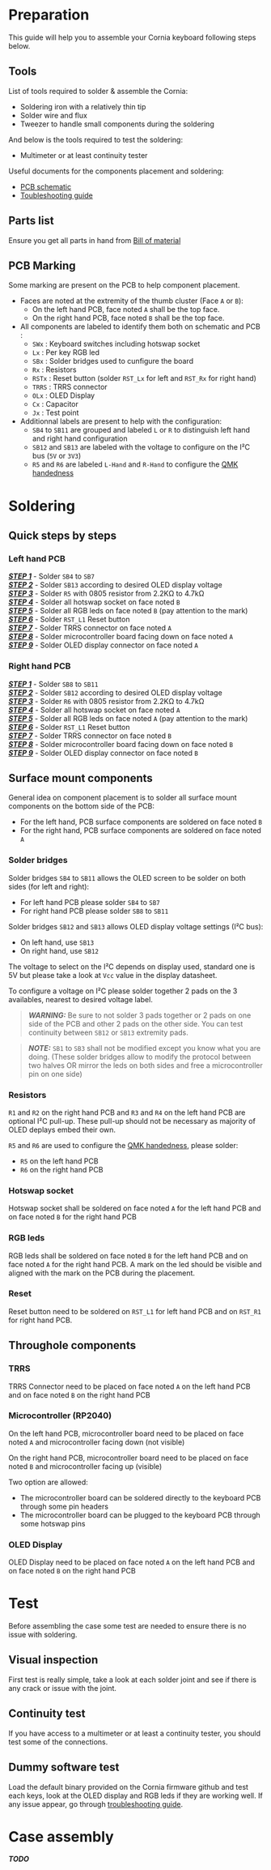# Preparation

This guide will help you to assemble your Cornia keyboard following steps below.

## Tools

List of tools required to solder & assemble the Cornia:
- Soldering iron with a relatively thin tip
- Solder wire and flux
- Tweezer to handle small components during the soldering

And below is the tools required to test the soldering: 
- Multimeter or at least continuity tester

Useful documents for the components placement and soldering:
- [PCB schematic](./../pdf/SCH.pdf)
- [Toubleshooting guide](./troubleshooting_pcb.md)

## Parts list

Ensure you get all parts in hand from [Bill of material](./../README.md#bill-of-material)

## PCB Marking

Some marking are present on the PCB to help component placement.
- Faces are noted at the extremity of the thumb cluster (Face `A` or `B`):
    - On the left hand PCB, face noted `A` shall be the top face.
    - On the right hand PCB, face noted `B` shall be the top face.
- All components are labeled to identify them both on schematic and PCB :
    - `SWx` : Keyboard switches including hotswap socket
    - `Lx` : Per key RGB led
    - `SBx` : Solder bridges used to cunfigure the board
    - `Rx` : Resistors
    - `RSTx` : Reset button (solder `RST_Lx` for left and `RST_Rx` for right hand)
    - `TRRS` : TRRS connector
    - `OLx` : OLED Display
    - `Cx` : Capacitor
    - `Jx` : Test point
- Additionnal labels are present to help with the configuration:
    - `SB4` to `SB11` are grouped and labeled `L` or `R` to distinguish left hand and right hand configuration
    - `SB12` and `SB13` are labeled with the voltage to configure on the I²C bus (`5V` or `3V3`)
    - `R5` and `R6` are labeled `L-Hand` and `R-Hand` to configure the [QMK handedness](https://docs.qmk.fm/features/split_keyboard#handedness-by-pin)

# Soldering

## Quick steps by steps

### Left hand PCB
[***STEP 1***](#solder-bridges) - Solder `SB4` to `SB7`</br>
[***STEP 2***](#solder-bridges) - Solder `SB13` according to desired OLED display voltage</br>
[***STEP 3***](#resistors) - Solder `R5` with 0805 resistor from 2.2KΩ to 4.7kΩ</br>
[***STEP 4***](#hotswap-socket) - Solder all hotswap socket on face noted `B`</br>
[***STEP 5***](#rgb-leds) - Solder all RGB leds on face noted `B` (pay attention to the mark)</br>
[***STEP 6***](#reset) - Solder `RST_L1` Reset button</br>
[***STEP 7***](#trrs) - Solder TRRS connector on face noted `A`</br>
[***STEP 8***](#microcontroller-rp2040) - Solder microcontroller board facing down on face noted `A`</br>
[***STEP 9***](#oled-display) - Solder OLED display connector on face noted `A`</br>

### Right hand PCB
[***STEP 1***](#solder-bridges) - Solder `SB8` to `SB11`</br>
[***STEP 2***](#solder-bridges) - Solder `SB12` according to desired OLED display voltage</br>
[***STEP 3***](#resistors) - Solder `R6` with 0805 resistor from 2.2KΩ to 4.7kΩ</br>
[***STEP 4***](#hotswap-socket) - Solder all hotswap socket on face noted `A`</br>
[***STEP 5***](#rgb-leds) - Solder all RGB leds on face noted `A` (pay attention to the mark)</br>
[***STEP 6***](#reset) - Solder `RST_L1` Reset button</br>
[***STEP 7***](#trrs) - Solder TRRS connector on face noted `B`</br>
[***STEP 8***](#microcontroller-rp2040) - Solder microcontroller board facing down on face noted `B`</br>
[***STEP 9***](#oled-display) - Solder OLED display connector on face noted `B`</br>

## Surface mount components

General idea on component placement is to solder all surface mount components on the bottom side of the PCB:
- For the left hand, PCB surface components are soldered on face noted `B`
- For the right hand, PCB surface components are soldered on face noted `A`

### Solder bridges

Solder bridges `SB4` to `SB11` allows the OLED screen to be solder on both sides (for left and right):
- For left hand PCB please solder `SB4` to `SB7`
- For right hand PCB please solder `SB8` to `SB11`

Solder bridges `SB12` and `SB13` allows OLED display voltage settings (I²C bus):
- On left hand, use `SB13`
- On right hand, use `SB12`

The voltage to select on the I²C depends on display used, standard one is 5V but please take a look at `Vcc` value in the display datasheet.

To configure a voltage on I²C please solder together 2 pads on the 3 availables, nearest to desired voltage label.

> **_WARNING:_**  Be sure to not solder 3 pads together or 2 pads on one side of the PCB and other 2 pads on the other side. You can test continuity between `SB12` or `SB13` extremity pads.

> **_NOTE:_**  `SB1` to `SB3` shall not be modified except you know what you are doing. (These solder bridges allow to modify the protocol between two halves OR mirror the leds on both sides and free a microcontroller pin on one side)

### Resistors

`R1` and `R2` on the right hand PCB and `R3` and `R4` on the left hand PCB are optional I²C pull-up. These pull-up should not be necessary as majority of OLED deplays embed their own.

`R5` and `R6` are used to configure the [QMK handedness](https://docs.qmk.fm/features/split_keyboard#handedness-by-pin), please solder:
- `R5` on the left hand PCB
- `R6` on the right hand PCB

### Hotswap socket

Hotswap socket shall be soldered on face noted `A` for the left hand PCB and on face noted `B` for the right hand PCB

### RGB leds

RGB leds shall be soldered on face noted `B` for the left hand PCB and on face noted `A` for the right hand PCB.
A mark on the led should be visible and aligned with the mark on the PCB during the placement.

### Reset

Reset button need to be soldered on `RST_L1` for left hand PCB and on `RST_R1` for right hand PCB.

## Throughole components

### TRRS

TRRS Connector need to be placed on face noted `A` on the left hand PCB and on face noted `B` on the right hand PCB

### Microcontroller (RP2040)

On the left hand PCB, microcontroller board need to be placed on face noted `A` and microcontroller facing down (not visible)

On the right hand PCB, microcontroller board need to be placed on face noted `B` and microcontroller facing up (visible)

Two option are allowed:
- The microcontroller board can be soldered directly to the keyboard PCB through some pin headers
- The microcontroller board can be plugged to the keyboard PCB through some hotswap pins

### OLED Display

OLED Display need to be placed on face noted `A` on the left hand PCB and on face noted `B` on the right hand PCB

# Test

Before assembling the case some test are needed to ensure there is no issue with soldering.   

## Visual inspection

First test is really simple, take a look at each solder joint and see if there is any crack or issue with the joint. 

## Continuity test

If you have access to a multimeter or at least a continuity tester, you should test some of the connections.

## Dummy software test

Load the default binary provided on the Cornia firmware github and test each keys, look at the OLED display and RGB leds if they are working well.
If any issue appear, go through [troubleshooting guide](./troubleshooting_pcb.md).

# Case assembly

**_TODO_**
